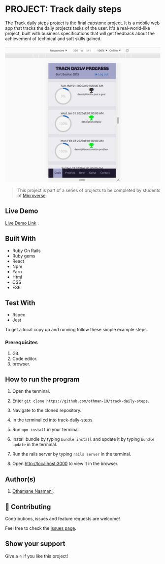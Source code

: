 # PROJECT: Track daily steps
The Track daily steps project is the final capstone project. It is a mobile web app that tracks the daily projects tasks of the user. It's a real-world-like project, built with business specifications that will get feedback about the achievement of technical and soft skills gained.

![screenshot](./Screenshot.png)

> This project is part of a series of projects to be completed by students of [Microverse](https://www.microverse.org/ 'The Global School for Remote Software Developers!').

## Live Demo

[Live Demo Link]() .

## Built With
- Ruby On Rails
- Ruby gems
- React
- Npm
- Yarn
- Html
- CSS
- ES6

## Test With
- Rspec
- Jest

To get a local copy up and running follow these simple example steps.

### Prerequisites

1. Git.
2. Code editor.
3. browser.

## How to run the program

1. Open the terminal.

2. Enter `git clone https://github.com/othman-19/track-daily-steps`.

3. Navigate to the cloned repository.

4. In the terminal cd into track-daily-steps.

5. Run `npm install` in your terminal.

6. Install bundle by typing `bundle install` and update it by typing `bundle update` in the terminal.

7. Run the rails server by typing `rails server` in the terminal.

8. Open [http://localhost:3000](http://localhost:3000) to view it in the browser.

## Author(s)

1. [Othamane Naamani](https://github.com/othman-19/).

## 🤝 Contributing

Contributions, issues and feature requests are welcome!

Feel free to check the [issues page](issues/).

## Show your support

Give a ⭐️ if you like this project!
